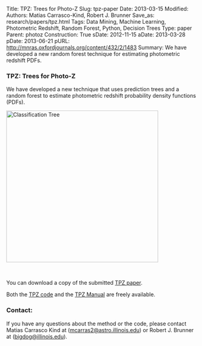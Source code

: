 Title: TPZ: Trees for Photo-Z
Slug: tpz-paper
Date: 2013-03-15
Modified: 
Authors: Matias Carrasco-Kind, Robert J. Brunner
Save_as: research/papers/tpz.html
Tags: Data Mining, Machine Learning, Photometric Redshift, Random Forest, Python, Decision Trees
Type: paper
Parent: photoz
Construction: True
sDate: 2012-11-15
aDate: 2013-03-28
pDate: 2013-06-21
pURL: http://mnras.oxfordjournals.org/content/432/2/1483
Summary: We have developed a new random forest technique for estimating photometric redshift PDFs.

### TPZ: Trees for Photo-Z

We have developed a new technique that uses prediction trees and a
random forest to estimate photometric redshift probability density
functions (PDFs). 


<!-- We must do this to display image in markdown format. Note the break
tag clears the right margin so now text wraps around -->

<img src="{filename}/static/images/ttt.png" alt="Classification Tree" 
    height="400px" width="400px" align="center" display="block" />

<br clear="left">

You can download a copy of the submitted [TPZ paper](/static/pdfs/TPZpaper-1.0.pdf). 

Both the [TPZ code]({filename}/static/TPZ/TPZ-1.0.tar.gz "Version 1.0") and the
[TPZ Manual]({filename}/static/TPZ/doc/html/index.html) are freely available.

### Contact:

If you have any questions about the method or the code, please contact
Matias Carrasco Kind at (<mcarras2@astro.illinois.edu>) or Robert J.
Brunner at (<bigdog@illinois.edu>).
